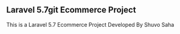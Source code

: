 ## Laravel 5.7git  Ecommerce Project

<p>This is a Laravel 5.7 Ecommerce Project Developed By Shuvo Saha</p>